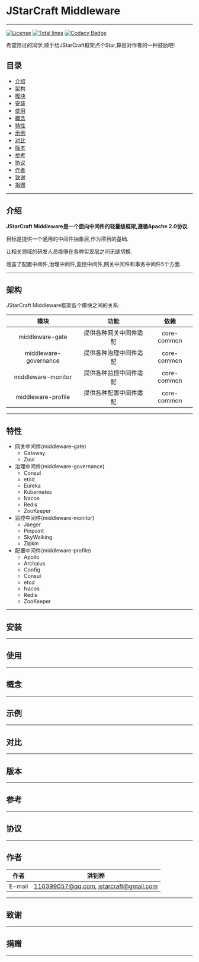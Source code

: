 # JStarCraft Middleware

****

[![License](https://img.shields.io/badge/license-Apache%202-4EB1BA.svg)](https://www.apache.org/licenses/LICENSE-2.0.html)
[![Total lines](https://tokei.rs/b1/github/HongZhaoHua/jstarcraft-middleware?category=lines)](https://tokei.rs/b1/github/HongZhaoHua/jstarcraft-middleware?category=lines)
[![Codacy Badge](https://api.codacy.com/project/badge/Grade/8e39a24e1be740c58b83fb81763ba317)](https://www.codacy.com/project/HongZhaoHua/jstarcraft-middleware/dashboard?utm_source=github.com&amp;utm_medium=referral&amp;utm_content=HongZhaoHua/jstarcraft-middleware&amp;utm_campaign=Badge_Grade_Dashboard)

希望路过的同学,顺手给JStarCraft框架点个Star,算是对作者的一种鼓励吧!

## 目录

* [介绍](#介绍)
* [架构](#架构)
* [模块](#模块)
* [安装](#安装)
* [使用](#使用)
* [概念](#概念)
* [特性](#特性)
* [示例](#示例)
* [对比](#对比)
* [版本](#版本)
* [参考](#参考)
* [协议](#协议)
* [作者](#作者)
* [致谢](#致谢)
* [捐赠](#捐赠)

****

## 介绍

**JStarCraft Middleware是一个面向中间件的轻量级框架,遵循Apache 2.0协议.**

目标是提供一个通用的中间件抽象层,作为项目的基础.

让相关领域的研发人员能够在各种实现层之间无缝切换.

涵盖了配置中间件,治理中间件,监控中间件,网关中间件和事务中间件5个方面.

****

## 架构

JStarCraft Middleware框架各个模块之间的关系:

| 模块 | 功能 | 依赖 |
| :----: | :----: | :----: |
| middleware-gate | 提供各种网关中间件适配 | core-common |
| middleware-governance | 提供各种治理中间件适配 | core-common |
| middleware-monitor | 提供各种监控中间件适配 | core-common |
| middleware-profile | 提供各种配置中间件适配 | core-common |

****

## 特性

* 网关中间件(middleware-gate)
    * Gateway
    * Zuul
* 治理中间件(middleware-governance)
    * Consul
    * etcd
    * Eureka
    * Kubernetes
    * Nacos
    * Redis
    * ZooKeeper
* 监控中间件(middleware-monitor)
    * Jaeger
    * Pinpoint
    * SkyWalking
    * Zipkin
* 配置中间件(middleware-profile)
    * Apollo
    * Archaius
    * Config
    * Consul
    * etcd
    * Nacos
    * Redis
    * ZooKeeper

****

## 安装

****

## 使用

****

## 概念

****

## 示例

****

## 对比

****

## 版本

****

## 参考

****

## 协议

****

## 作者

| 作者 | 洪钊桦 |
| :----: | :----: |
| E-mail | 110399057@qq.com, jstarcraft@gmail.com |

****

## 致谢

****

## 捐赠

****
